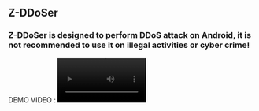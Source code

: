 ## Z-DDoSer
### Z-DDoSer is designed to perform DDoS attack on Android, it is not recommended to use it on illegal activities or cyber crime!

DEMO VIDEO :
<video src='https://github.com/mrz-2196f3/Z-DDoSer/blob/main/Z-DDoSerDEMO_1920x1080.mp4' width=180/>
